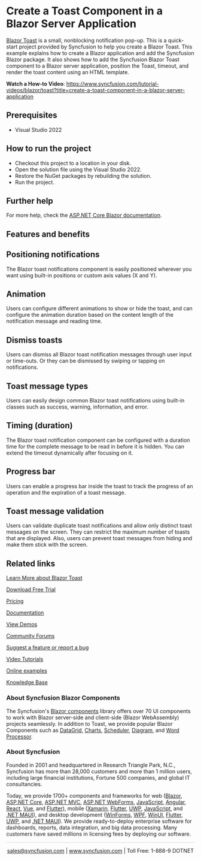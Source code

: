 # Create a Toast Component in a Blazor Server Application

[Blazor Toast](https://www.syncfusion.com/blazor-components/blazor-toast?utm_source=github&utm_medium=listing&utm_campaign=blazor-toast-github-samples) is a small, nonblocking notification pop-up. This is a quick-start project provided by Syncfusion to help you create a Blazor Toast. This example explains how to create a Blazor application and add the Syncfusion Blazor package. It also shows how to add the Syncfusion Blazor Toast component to a Blazor server application, position the Toast, timeout, and render the toast content using an HTML template.

**Watch a How-to Video**: https://www.syncfusion.com/tutorial-videos/blazor/toast?title=create-a-toast-component-in-a-blazor-server-application

## Prerequisites

* Visual Studio 2022

## How to run the project

* Checkout this project to a location in your disk.
* Open the solution file using the Visual Studio 2022.
* Restore the NuGet packages by rebuilding the solution.
* Run the project.

## Further help

For more help, check the [ASP.NET Core Blazor documentation](https://docs.microsoft.com/en-us/aspnet/core/blazor).

## Features and benefits

## Positioning notifications

The Blazor toast notifications component is easily positioned wherever you want using built-in positions or custom axis values (X and Y).

## Animation

Users can configure different animations to show or hide the toast, and can configure the animation duration based on the content length of the notification message and reading time.

## Dismiss toasts

Users can dismiss all Blazor toast notification messages through user input or time-outs. Or they can be dismissed by swiping or tapping on notifications.

## Toast message types

Users can easily design common Blazor toast notifications using built-in classes such as success, warning, information, and error.

## Timing (duration)

The Blazor toast notification component can be configured with a duration time for the complete message to be read in before it is hidden. You can extend the timeout dynamically after focusing on it.

## Progress bar

Users can enable a progress bar inside the toast to track the progress of an operation and the expiration of a toast message.

## Toast message validation

Users can validate duplicate toast notifications and allow only distinct toast messages on the screen. They can restrict the maximum number of toasts that are displayed. Also, users can prevent toast messages from hiding and make them stick with the screen.

## Related links
[Learn More about Blazor Toast](https://www.syncfusion.com/blazor-components/blazor-toast?utm_source=github&utm_medium=listing&utm_campaign=blazor-toast-github-samples)

[Download Free Trial](https://www.syncfusion.com/downloads/blazor?utm_source=github&utm_medium=listing&utm_campaign=blazor-toast-github-samples)

[Pricing](https://www.syncfusion.com/sales/products/blazor?utm_source=github&utm_medium=listing&utm_campaign=blazor-toast-github-samples)

[Documentation](https://blazor.syncfusion.com/documentation/toast/getting-started?utm_source=github&utm_medium=listing&utm_campaign=blazor-toast-github-samples)

[View Demos](https://github.com/SyncfusionExamples/create-a-toast-component-in-a-blazor-server-application.git?utm_source=github&utm_medium=listing&utm_campaign=blazor-toast-github-samples)

[Community Forums](https://www.syncfusion.com/forums/blazor-components?utm_source=github&utm_medium=listing&utm_campaign=blazor-toast-github-samples)

[Suggest a feature or report a bug](https://www.syncfusion.com/feedback/blazor-components?utm_source=github&utm_medium=listing&utm_campaign=blazor-toast-github-samples)

[Video Tutorials](https://www.syncfusion.com/tutorial-videos/blazor/toast?title=create-a-toast-component-in-a-blazor-server-application?utm_source=github&utm_medium=listing&utm_campaign=blazor-toast-github-samples)

[Online examples](https://blazor.syncfusion.com/demos/toast/default-functionalities?utm_source=github&utm_medium=listing&utm_campaign=blazor-toast-github-samples)

[Knowledge Base](https://www.syncfusion.com/kb/blazor-components?utm_source=github&utm_medium=listing&utm_campaign=blazor-toast-github-samples)

### About Syncfusion Blazor Components
The Syncfusion's [Blazor components](https://www.syncfusion.com/blazor-components?utm_source=github&utm_medium=listing&utm_campaign=blazor-toast-github-samples) library offers over 70 UI components to work with Blazor server-side and client-side (Blazor WebAssembly) projects seamlessly. In addition to Toast, we provide popular Blazor Components such as [DataGrid](https://www.syncfusion.com/blazor-components/blazor-datagrid?utm_source=github&utm_medium=listing&utm_campaign=blazor-toast-github-samples), [Charts](https://www.syncfusion.com/blazor-components/blazor-charts?utm_source=github&utm_medium=listing&utm_campaign=blazor-toast-github-samples), [Scheduler](https://www.syncfusion.com/blazor-components/blazor-scheduler?utm_source=github&utm_medium=listing&utm_campaign=blazor-toast-github-samples), [Diagram](https://www.syncfusion.com/blazor-components/blazor-diagram?utm_source=github&utm_medium=listing&utm_campaign=blazor-toast-github-samples), and [Word Processor](https://www.syncfusion.com/blazor-components/blazor-word-processor?utm_source=github&utm_medium=listing&utm_campaign=blazor-toast-github-samples).

### About Syncfusion

Founded in 2001 and headquartered in Research Triangle Park, N.C., Syncfusion has more than 28,000 customers and more than 1 million users, including large financial institutions, Fortune 500 companies, and global IT consultancies.
 
Today, we provide 1700+ components and frameworks for web ([Blazor](https://www.syncfusion.com/blazor-components?utm_source=github&utm_medium=listing&utm_campaign=blazor-toast-github-samples), [ASP.NET Core](https://www.syncfusion.com/aspnet-core-ui-controls?utm_source=github&utm_medium=listing&utm_campaign=blazor-toast-github-samples), [ASP.NET MVC](https://www.syncfusion.com/aspnet-mvc-ui-controls?utm_source=github&utm_medium=listing&utm_campaign=blazor-toast-github-samples), [ASP.NET WebForms](https://www.syncfusion.com/jquery/aspnet-webforms-ui-controls?utm_source=github&utm_medium=listing&utm_campaign=blazor-toast-github-samples), [JavaScript](https://www.syncfusion.com/javascript-ui-controls?utm_source=github&utm_medium=listing&utm_campaign=blazor-toast-github-samples), [Angular](https://www.syncfusion.com/angular-ui-components?utm_source=github&utm_medium=listing&utm_campaign=blazor-toast-github-samples), [React](https://www.syncfusion.com/react-ui-components?utm_source=github&utm_medium=listing&utm_campaign=blazor-toast-github-samples), [Vue](https://www.syncfusion.com/vue-ui-components?utm_source=github&utm_medium=listing&utm_campaign=blazor-toast-github-samples), and [Flutter](https://www.syncfusion.com/flutter-widgets?utm_source=github&utm_medium=listing&utm_campaign=blazor-toast-github-samples)), mobile ([Xamarin](https://www.syncfusion.com/xamarin-ui-controls?utm_source=github&utm_medium=listing&utm_campaign=blazor-toast-github-samples), [Flutter](https://www.syncfusion.com/flutter-widgets?utm_source=github&utm_medium=listing&utm_campaign=blazor-toast-github-samples), [UWP](https://www.syncfusion.com/uwp-ui-controls?utm_source=github&utm_medium=listing&utm_campaign=blazor-toast-github-samples), [JavaScript](https://www.syncfusion.com/javascript-ui-controls?utm_source=github&utm_medium=listing&utm_campaign=blazor-toast-github-samples), and [.NET MAUI](https://www.syncfusion.com/maui-controls?utm_source=github&utm_medium=listing&utm_campaign=blazor-toast-github-samples)), and desktop development ([WinForms](https://www.syncfusion.com/winforms-ui-controls?utm_source=github&utm_medium=listing&utm_campaign=blazor-toast-github-samples), [WPF](https://www.syncfusion.com/wpf-controls?utm_source=github&utm_medium=listing&utm_campaign=blazor-toast-github-samples), [WinUI](https://www.syncfusion.com/winui-controls?utm_source=github&utm_medium=listing&utm_campaign=blazor-toast-github-samples), [Flutter](https://www.syncfusion.com/flutter-widgets?utm_source=github&utm_medium=listing&utm_campaign=blazor-toast-github-samples), [UWP](https://www.syncfusion.com/uwp-ui-controls?utm_source=github&utm_medium=listing&utm_campaign=blazor-toast-github-samples), and [.NET MAUI](https://www.syncfusion.com/maui-controls?utm_source=github&utm_medium=listing&utm_campaign=blazor-toast-github-samples)). We provide ready-to-deploy enterprise software for dashboards, reports, data integration, and big data processing. Many customers have saved millions in licensing fees by deploying our software.

<hr style="height:0.3px;border:none;color:lightgrey;background-color:lightgrey;" />

<p align="center">
<a href="mailto:sales@syncfusion.com?Subject=Syncfusion Blazor Toast - GitHub" target="_top">sales@syncfusion.com</a> | <a href="https://www.syncfusion.com?utm_source=github&utm_medium=listing&utm_campaign=blazor-toast-github-samples">www.syncfusion.com</a> | Toll Free: 1-888-9 DOTNET <br>
</p>

